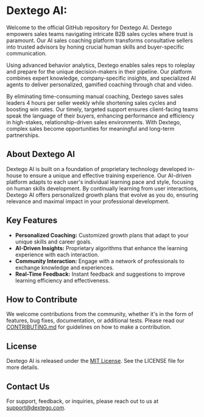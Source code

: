 # Dextego AI:

Welcome to the official GitHub repository for Dextego AI. Dextego empowers sales teams navigating intricate B2B sales cycles where trust is paramount. Our AI sales coaching platform transforms consultative sellers into trusted advisors by honing crucial human skills and buyer-specific communication.

Using advanced behavior analytics, Dextego enables sales reps to roleplay and prepare for the unique decision-makers in their pipeline. Our platform combines expert knowledge, company-specific insights, and specialized AI agents to deliver personalized, gamified coaching through chat and video.

By eliminating time-consuming manual coaching, Dextego saves sales leaders 4 hours per seller weekly while shortening sales cycles and boosting win rates. Our timely, targeted support ensures client-facing teams speak the language of their buyers, enhancing performance and efficiency in high-stakes, relationship-driven sales environments. With Dextego, complex sales become opportunities for meaningful and long-term partnerships.
## About Dextego AI

Dextego AI is built on a foundation of proprietary technology developed in-house to ensure a unique and effective training experience. Our AI-driven platform adapts to each user's individual learning pace and style, focusing on human skills development. By continually learning from user interactions, Dextego AI offers personalized growth plans that evolve as you do, ensuring relevance and maximal impact in your professional development.

## Key Features

- **Personalized Coaching:** Customized growth plans that adapt to your unique skills and career goals.
- **AI-Driven Insights:** Proprietary algorithms that enhance the learning experience with each interaction.
- **Community Interaction:** Engage with a network of professionals to exchange knowledge and experiences.
- **Real-Time Feedback:** Instant feedback and suggestions to improve learning efficiency and effectiveness.

## How to Contribute

We welcome contributions from the community, whether it's in the form of features, bug fixes, documentation, or additional tests. Please read our [CONTRIBUTING.md](CONTRIBUTING.md) for guidelines on how to make a contribution.

## License

Dextego AI is released under the [MIT License](LICENSE). See the LICENSE file for more details.

## Contact Us

For support, feedback, or inquiries, please reach out to us at [support@dextego.com](mailto:sean@dextego.com).
